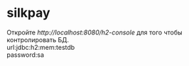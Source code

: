 # silkpay
Откройте <em>http://localhost:8080/h2-console</em> для того чтобы контролировать БД.<br>
url:jdbc:h2:mem:testdb<br>
password:sa<br>
